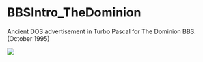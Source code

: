 BBSIntro_TheDominion
====================

Ancient DOS advertisement in Turbo Pascal for The Dominion BBS. (October 1995)

<img src="http://i.imgur.com/jUeAPu2.png"/>
